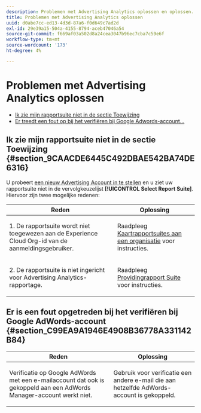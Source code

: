 ```yaml
---
description: Problemen met Advertising Analytics oplossen en oplossen.
title: Problemen met Advertising Analytics oplossen
uuid: d0abe7cc-ed13-4d3d-87a6-f0d649c7ad2d
exl-id: 29e39a15-504a-4155-8794-aceb47046a54
source-git-commit: f669af03a502d8a24cea3047b96ec7cba7c59e6f
workflow-type: tm+mt
source-wordcount: '173'
ht-degree: 4%

---
```


# Problemen met Advertising Analytics oplossen

* [Ik zie mijn rapportsuite niet in de sectie Toewijzing](/help/integrate/c-advertising-analytics/c-adanalytics-workflow/aa-troubleshooting.md#section_9CAACDE6445C492DBAE542BA74DE6316)
* [Er treedt een fout op bij het verifiëren bij Google Adwords-account...](/help/integrate/c-advertising-analytics/c-adanalytics-workflow/aa-troubleshooting.md#section_C99EA9A1946E4908B36778A331142B84)

## Ik zie mijn rapportsuite niet in de sectie Toewijzing {#section_9CAACDE6445C492DBAE542BA74DE6316}

U probeert [een nieuw Advertising Account in te stellen](/help/integrate/c-advertising-analytics/c-adanalytics-workflow/aa-create-ad-account.md) en u ziet uw rapportsuite niet in de vervolgkeuzelijst **[!UICONTROL Select Report Suite]**. Hiervoor zijn twee mogelijke redenen:

<table id="table_271D7E817B4C44818717A47C3223E592"> 
 <thead> 
  <tr> 
   <th colname="col1" class="entry"> Reden </th> 
   <th colname="col2" class="entry"> Oplossing </th> 
  </tr>
 </thead>
 <tbody> 
  <tr> 
   <td colname="col1"> <p>1. De rapportsuite wordt niet toegewezen aan de Experience Cloud Org-id van de aanmeldingsgebruiker. </p> </td> 
   <td colname="col2"> <p>Raadpleeg <a href="https://experienceleague.adobe.com/docs/core-services/interface/about-core-services/report-suite-mapping.html"  > Kaartrapportsuites aan een organisatie</a> voor instructies. </p> </td> 
  </tr> 
  <tr> 
   <td colname="col1"> <p>2. De rapportsuite is niet ingericht voor Advertising Analytics-rapportage. </p> </td> 
   <td colname="col2"> <p>Raadpleeg <a href="/help/integrate/c-advertising-analytics/c-adanalytics-workflow/aa-provision-rs.md"  > Providingrapport Suite</a> voor instructies. </p> </td> 
  </tr> 
 </tbody> 
</table>

## Er is een fout opgetreden bij het verifiëren bij Google AdWords-account {#section_C99EA9A1946E4908B36778A331142B84}

<table id="table_F1C1192BF40C43CE8600B1BB417A7269"> 
 <thead> 
  <tr> 
   <th colname="col1" class="entry"> Reden </th> 
   <th colname="col2" class="entry"> Oplossing </th> 
  </tr>
 </thead>
 <tbody> 
  <tr> 
   <td colname="col1"> <p>Verificatie op Google AdWords met een e-mailaccount dat ook is gekoppeld aan een AdWords Manager-account werkt niet. </p> </td> 
   <td colname="col2"> <p>Gebruik voor verificatie een andere e-mail die aan hetzelfde AdWords-account is gekoppeld. </p> </td> 
  </tr> 
 </tbody> 
</table>
